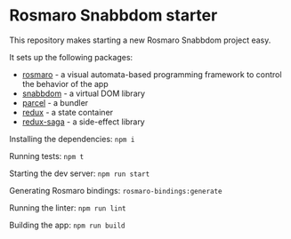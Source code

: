# Rosmaro Snabbdom starter

This repository makes starting a new Rosmaro Snabbdom project easy.

It sets up the following packages:
- [rosmaro](http://rosmaro.js.org/) - a visual automata-based programming framework to control the behavior of the app
- [snabbdom](https://github.com/snabbdom/snabbdom) - a virtual DOM library
- [parcel](https://parceljs.org) - a bundler
- [redux](https://redux.js.org) - a state container
- [redux-saga](https://redux-saga.js.org) - a side-effect library

Installing the dependencies: `npm i`

Running tests: `npm t`

Starting the dev server: `npm run start`

Generating Rosmaro bindings: `rosmaro-bindings:generate`

Running the linter: `npm run lint`

Building the app: `npm run build`
